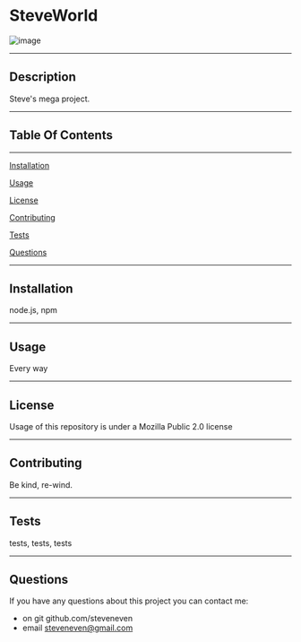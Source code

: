 # SteveWorld
  ![image](https://img.shields.io/badge/license-Mozilla_Public_2.0-blue.svg)

  ---

  ## Description

  Steve's mega project.

  ---

  ## Table Of Contents

  ---

  [Installation](#installation)

  [Usage](#usage)

  [License](#license)

  [Contributing](#contributing)

  [Tests](#tests)

  [Questions](#questions)

  ---

  ## Installation

  node.js, npm

  ---

  ## Usage

  Every way

  ---

  ## License

  Usage of this repository is under a Mozilla Public 2.0 license

  ---

  ## Contributing

  Be kind, re-wind.

  ---

  ## Tests

  tests, tests, tests

  ---

  ## Questions

  If you have any questions about this project you can contact me:
  - on git github.com/steveneven
  - email steveneven@gmail.com


  